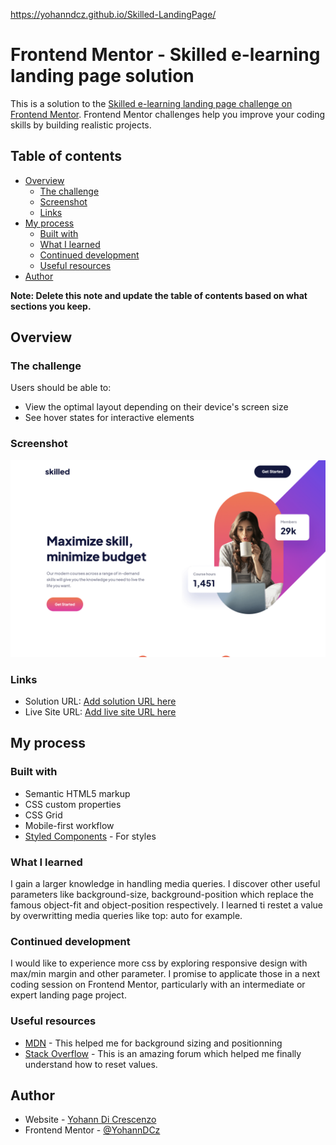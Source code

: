 https://yohanndcz.github.io/Skilled-LandingPage/

# Frontend Mentor - Skilled e-learning landing page solution

This is a solution to the [Skilled e-learning landing page challenge on Frontend Mentor](https://www.frontendmentor.io/challenges/skilled-elearning-landing-page-S1ObDrZ8q). Frontend Mentor challenges help you improve your coding skills by building realistic projects.

## Table of contents

- [Overview](#overview)
  - [The challenge](#the-challenge)
  - [Screenshot](#screenshot)
  - [Links](#links)
- [My process](#my-process)
  - [Built with](#built-with)
  - [What I learned](#what-i-learned)
  - [Continued development](#continued-development)
  - [Useful resources](#useful-resources)
- [Author](#author)

**Note: Delete this note and update the table of contents based on what sections you keep.**

## Overview

### The challenge

Users should be able to:

- View the optimal layout depending on their device's screen size
- See hover states for interactive elements

### Screenshot

![](https://github.com/YohannDCz/LandingPage1/blob/main/Screenshot%202022-10-11%20at%2016.28.01.png)

### Links

- Solution URL: [Add solution URL here](https://github.com/YohannDCz/LandingPage1/tree/main/starter-code)
- Live Site URL: [Add live site URL here](https://yohanndcz.github.io/LandingPage1/)

## My process

### Built with

- Semantic HTML5 markup
- CSS custom properties
- CSS Grid
- Mobile-first workflow
- [Styled Components](https://styled-components.com/) - For styles

### What I learned

I gain a larger knowledge in handling media queries. I discover other useful parameters like background-size, background-position which replace the famous object-fit and object-position respectively. I learned ti restet a value by overwritting media queries like top: auto for example.

### Continued development

I would like to experience more css by exploring responsive design with max/min margin and other parameter. I promise to applicate those in a next coding session on Frontend Mentor, particularly with an intermediate or expert landing page project.

### Useful resources

- [MDN](https://developer.mozilla.org/en-US/docs/Web/CSS/background-size) - This helped me for background sizing and positionning
- [Stack Overflow](https://stackoverflow.com/questions/4396848/disable-or-reset-a-css-rule) - This is an amazing forum which helped me finally understand how to reset values.

## Author

- Website - [Yohann Di Crescenzo](https://github.com/YohannDCz)
- Frontend Mentor - [@YohannDCz](https://www.frontendmentor.io/profile/YohannDCz)
